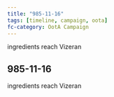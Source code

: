 ```yaml
---
title: "985-11-16"
tags: [timeline, campaign, oota]
fc-category: OotA Campaign
---
```

<span class='ob-timelines'
	data-date='985-11-16-00'
	data-title='Campaign: NAGA Adventures'
	data-class='orange'> ingredients reach Vizeran </span>
## 985-11-16
ingredients reach Vizeran
